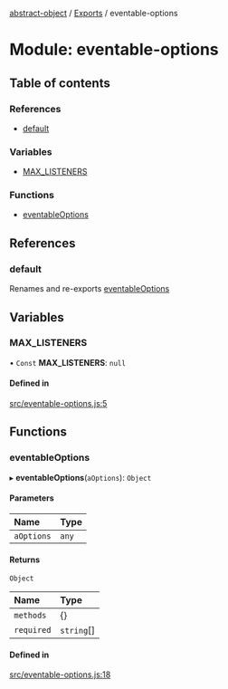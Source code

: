 [abstract-object](../README.md) / [Exports](../modules.md) / eventable-options

# Module: eventable-options

## Table of contents

### References

- [default](eventable_options.md#default)

### Variables

- [MAX\_LISTENERS](eventable_options.md#max_listeners)

### Functions

- [eventableOptions](eventable_options.md#eventableoptions)

## References

### default

Renames and re-exports [eventableOptions](eventable_options.md#eventableoptions)

## Variables

### MAX\_LISTENERS

• `Const` **MAX\_LISTENERS**: ``null``

#### Defined in

[src/eventable-options.js:5](https://github.com/snowyu/abstract-object/blob/5cbd886/src/eventable-options.js#L5)

## Functions

### eventableOptions

▸ **eventableOptions**(`aOptions`): `Object`

#### Parameters

| Name | Type |
| :------ | :------ |
| `aOptions` | `any` |

#### Returns

`Object`

| Name | Type |
| :------ | :------ |
| `methods` | {} |
| `required` | `string`[] |

#### Defined in

[src/eventable-options.js:18](https://github.com/snowyu/abstract-object/blob/5cbd886/src/eventable-options.js#L18)

